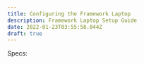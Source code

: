 ```yaml
---
title: Configuring the Framework Laptop
description: Framework Laptop Setup Guide
date: 2022-01-23T03:55:58.044Z
draft: true
---
```

Specs: